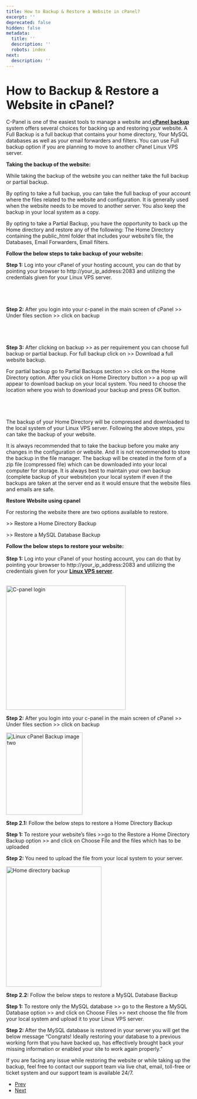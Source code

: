 ```yaml
---
title: How to Backup & Restore a Website in cPanel?
excerpt: ''
deprecated: false
hidden: false
metadata:
  title: ''
  description: ''
  robots: index
next:
  description: ''
---
```

<div class="page-header">
</div>
<dl class="article-info muted">
    <dt class="article-info-term">
</dt>
</dl>
<div itemprop="articleBody">
    <h1><strong><span style="font-size: xx-large;">How to Backup &amp; Restore a Website in cPanel?</span></strong></h1>
    <p> </p>
    <p><span style="font-weight: 400;">C-Panel is one of the easiest tools to manage a website and<a href="/cpanel-article/how-to-use-the-backup-wizard-in-cpanel"><b> cPanel backup</b></a> system offers several choices for backing up and restoring your website. A Full Backup is a full backup that contains your home directory, Your MySQL databases as well as your email forwarders and filters. You can use Full backup option if you are planning to move to another cPanel Linux VPS server.</span></p>
    <p><b>Taking the backup of the website:</b></p>
    <p><span style="font-weight: 400;">While taking the backup of the website you can neither take the full backup or partial backup.</span></p>
    <p><span style="font-weight: 400;">By opting to take a full backup, you can take the full backup of your account where the files related to the website and configuration. It is generally used when the website needs to be moved to another server. You also keep the backup in your local system as a copy.  </span></p>
    <p><span style="font-weight: 400;">By opting to take a Partial Backup, you have the opportunity to back up the Home directory and restore any of the following: The Home Directory containing the public_html folder that includes your website’s file, the  Databases, Email Forwarders, Email filters.</span></p>
    <p><b>Follow the below steps to take backup of your website: </b></p>
    <p dir="ltr"><b>Step 1:</b><span style="font-weight: 400;">  Log into your cPanel of your hosting account, you can do that by pointing your browser to http://your_ip_address:2083 and utilizing the credentials given for your Linux VPS server.<br/></span></p>
    <p dir="ltr"><span style="font-size: large;"><br/><br/></span></p>
    <p><b>Step 2:</b><span style="font-weight: 400;"> After you login into your c-panel in the main screen of cPanel &gt;&gt; Under files section &gt;&gt; click on backup</span></p>
    <p dir="ltr"><span style="font-size: large;"> </span></p>
    <p dir="ltr"><span style="font-size: large;"><br/><br/></span></p>
    <p><b>Step 3:</b><span style="font-weight: 400;"> After clicking on backup &gt;&gt; as per requirement you can choose full backup or partial backup. For full backup click on &gt;&gt; Download a full website backup. </span></p>
    <p><span style="font-weight: 400;">For partial backup go to Partial Backups section &gt;&gt; click on the Home Directory option. After you click on  Home Directory button &gt;&gt; a pop up will appear to download backup on your local system. You need to choose the location where you wish to download your backup and press OK button. </span></p>
    <p dir="ltr"><span style="font-size: large;"> </span></p>
    <p dir="ltr"><span style="font-size: large;"><br/><br/></span></p>
    <p><span style="font-weight: 400;">The backup of your Home Directory will be compressed and downloaded to the local system of your Linux VPS server. Following the above steps, you can take the backup of your website.</span></p>
    <p><span style="font-weight: 400;">It is always recommended that to take the backup before you make any changes in the configuration or website. And it is not recommended to store the backup in the file manager. The backup will be created in the form of a zip file (compressed file) which can be downloaded into your local computer for storage. It is always best to maintain your own backup (complete backup of your website)on your local system if even if the backups are taken at the server end as it would ensure that the website files and emails are safe.</span></p>
    <p><b>Restore Website using cpanel</b></p>
    <p><span style="font-weight: 400;">For restoring the website there are two options available to restore.</span></p>
    <p><span style="font-weight: 400;">&gt;&gt; Restore a Home Directory Backup</span></p>
    <p><span style="font-weight: 400;">&gt;&gt; Restore a MySQL Database Backup</span></p>
    <p><b>Follow the below steps to restore your website:<br/><br/>Step 1:<span style="font-weight: 400;"> Log into your cPanel of your hosting account, you can do that by pointing your browser to http://your_ip_address:2083 and utilizing the credentials given for your <a href="https://www.hostingraja.in/server/vps-servers/linux-vps-hosting/"><b> Linux VPS server</b></a>.
        <br/>
        <br/>
        </span>
        </b>
    </p>
    <p> <img title="Linux cPanel Backup image one" src="https://image.hostingraja.in/images/articles/linux-cpanel-server-backup-img1.png" alt="C-panel  login " width="326" height="339" /></p>
    <p><b>Step 2:</b><span style="font-weight: 400;"> After you login into your c-panel in the main screen of cPanel &gt;&gt; Under files section &gt;&gt; click on backup</span></p>
    <p><b><span style="font-weight: 400;"><img title="Linux cPanel Backup image two" src="https://image.hostingraja.in/images/articles/linux-cpanel-server-backup-img2.png" width="208" height="224" /></span></b></p>
    <p><b>Step 2.1:</b><span style="font-weight: 400;"> Follow the below steps to restore a Home Directory Backup</span></p>
    <p><b>Step 1: </b><span style="font-weight: 400;">To restore your website’s files &gt;&gt;go to the Restore a Home Directory Backup option &gt;&gt; and click on Choose File and the files which has to be uploaded</span></p>
    <p><b>Step 2: </b><span style="font-weight: 400;">You need to upload the file from your local system to your server.</span></p>
    <p><img src="https://image.hostingraja.in/images/articles/linux-cpanel-server-backup-img3.png" alt="Home directory backup " width="260" height="328" /></p>
    <p><b>Step 2.2:</b><span style="font-weight: 400;">  Follow the below steps to restore a MySQL Database Backup</span></p>
    <p><b>Step 1:</b><span style="font-weight: 400;"> To restore only the MySQL database &gt;&gt; go to the Restore a MySQL Database option &gt;&gt; and click on Choose Files &gt;&gt; next choose the file from your local system and upload it to your Linux VPS server.</span></p>
    <p><b>Step 2: </b><span style="font-weight: 400;">After the MySQL database is restored in your server you will get the below message “Congrats! Ideally restoring your database to a previous working form that you have backed up, has effectively brought back your missing information or enabled your site to work again properly.”</span></p>
    <p><span style="font-weight: 400;">If you are facing any issue while restoring the website or while taking up the backup, feel free to contact our support team via live chat, email, toll-free or ticket system and our support team is available 24/7.</span></p>
    <p><b> </b></p>
</div>
<ul class="pager pagenav">
    <li class="previous">
        <a class="hasTooltip" title="Changing File Permissions in cPanel" aria-label="Previous article: Changing File Permissions in cPanel" href="/docs/changing-file-permissions-in-cpanel" rel="prev">
            <span class="icon-chevron-left" aria-hidden="true"></span> <span aria-hidden="true">Prev</span> </a>
    </li>
    <li class="next">
        <a class="hasTooltip" title="How can I reset my cPanel password for my domain?" aria-label="Next article: How can I reset my cPanel password for my domain?" href="/docs/how-can-i-reset-my-cpanel-password-for-my-domain" rel="next">
            <span aria-hidden="true">Next</span> <span class="icon-chevron-right" aria-hidden="true"></span> </a>
    </li>
</ul>
</div>